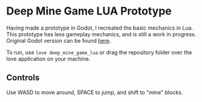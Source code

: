 # Deep Mine Game LUA Prototype
Having made a prototype in Godot, I recreated the basic mechanics in Lua. This prototype has less gameplay mechanics, and is still a work in progress.
Original Godot version can be found [here](https://github.com/romverner/deep_mine_game).

To run, use `love deep_mine_game_lua` or drag the repository folder over the love application on your machine.


## Controls
Use WASD to move around, SPACE to jump, and shift to "mine" blocks.
